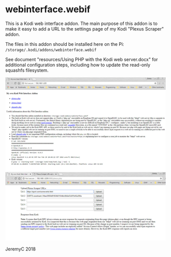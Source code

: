 # webinterface.webif

This is a Kodi web interface addon. The main purpose of this addon is to make it easy to add a URL to the settings page of my Kodi "Plexus Scraper" addon. 

The files in this addon should be installed here on the Pi:  
`/storage/.kodi/addons/webinterface.webif`  

See document "resources/Using PHP with the Kodi web server.docx" for additional configuration steps, including how to update the read-only squashfs filesystem.  

![Web interface default web page](images/screenshot001.jpg "Web interface default web page")  
![Page for uploading Plexus Scraper URLs](images/screenshot002.jpg "Page for uploading Plexus Scraper URLs")  

JeremyC 2018

